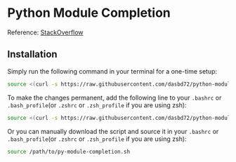 # Python Module Completion

Reference: [StackOverflow](https://stackoverflow.com/questions/53269417/command-line-autocompletion-for-python-m-module)

## Installation

Simply run the following command in your terminal for a one-time setup:

```bash
source <(curl -s https://raw.githubusercontent.com/dasbd72/python-module-completion/main/py-module-completion.sh)
```

To make the changes permanent, add the following line to your `.bashrc` or `.bash_profile`(or `.zshrc` or `.zsh_profile` if you are using zsh):

```bash
source <(curl -s https://raw.githubusercontent.com/dasbd72/python-module-completion/main/py-module-completion.sh)
```

Or you can manually download the script and source it in your `.bashrc` or `.bash_profile`(or `.zshrc` or `.zsh_profile` if you are using zsh):

```bash
source /path/to/py-module-completion.sh
```
